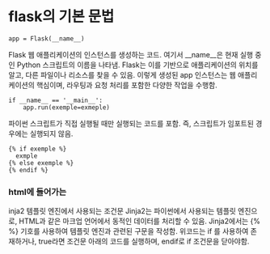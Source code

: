 # flask의 기본 문법

```
app = Flask(__name__)
```
Flask 웹 애플리케이션의 인스턴스를 생성하는 코드. 여기서 __name__은 현재 실행 중인 Python 스크립트의 이름을 나타냄. Flask는 이를 기반으로 애플리케이션의 위치를 알고, 다른 파일이나 리소스를 찾을 수 있음. 이렇게 생성된 app 인스턴스는 웹 애플리케이션의 핵심이며, 라우팅과 요청 처리를 포함한 다양한 작업을 수행함.

```
if __name__ == '__main__':
    app.run(exemple=exmeple)
```
파이썬 스크립트가 직접 실행될 때만 실행되는 코드를 포함. 즉, 스크립트가 임포트된 경우에는 실행되지 않음.

```
{% if exemple %}
  exmple
{% else exemple %}
{% endif %}
```
### html에 들어가는 
inja2 템플릿 엔진에서 사용되는 조건문
Jinja2는 파이썬에서 사용되는 템플릿 엔진으로, HTML과 같은 마크업 언어에서 동적인 데이터를 처리할 수 있음. Jinja2에서는 {% %} 기호를 사용하여 템플릿 엔진과 관련된 구문을 작성함.
위코드는 if 를 사용하여 존재하거나, true라면 조건문 아래의 코드를 실행하며, endif로 if 조건문을 닫아야함.
